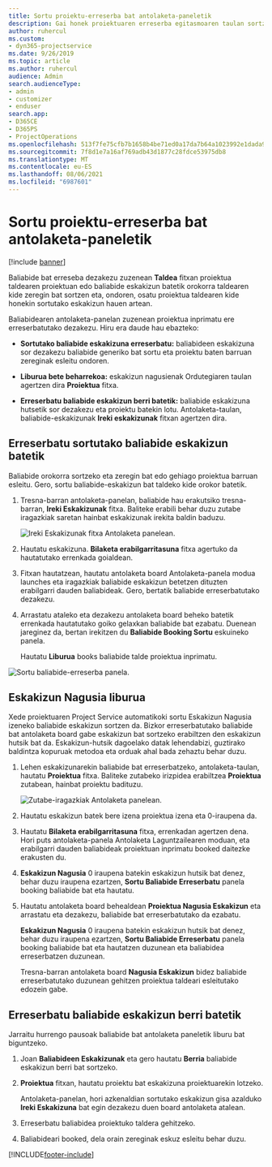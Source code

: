 ```yaml
---
title: Sortu proiektu-erreserba bat antolaketa-paneletik
description: Gai honek proiektuaren erreserba egitasmoaren taulan sortzen den informazioa eskaintzen du.
author: ruhercul
ms.custom:
- dyn365-projectservice
ms.date: 9/26/2019
ms.topic: article
ms.author: ruhercul
audience: Admin
search.audienceType:
- admin
- customizer
- enduser
search.app:
- D365CE
- D365PS
- ProjectOperations
ms.openlocfilehash: 513f7fe75cfb7b1658b4be71ed0a17da7b64a1023992e1dada9adca8f0dbf21e
ms.sourcegitcommit: 7f8d1e7a16af769adb43d1877c28fdce53975db8
ms.translationtype: MT
ms.contentlocale: eu-ES
ms.lasthandoff: 08/06/2021
ms.locfileid: "6987601"
---
```

# <a name="create-a-project-booking-from-the-schedule-board"></a>Sortu proiektu-erreserba bat antolaketa-paneletik

[!include [banner](../includes/psa-now-project-operations.md)]

Baliabide bat erreseba dezakezu zuzenean **Taldea** fitxan proiektua taldearen proiektuan edo baliabide eskakizun batetik orokorra taldearen kide zeregin bat sortzen eta, ondoren, osatu proiektua taldearen kide honekin sortutako eskakizun hauen artean.

Baliabidearen antolaketa-panelan zuzenean proiektua inprimatu ere erreserbatutako dezakezu. Hiru era daude hau ebazteko:

- **Sortutako baliabide eskakizuna erreserbatu:** baliabideen eskakizuna sor dezakezu baliabide generiko bat sortu eta proiektu baten barruan zereginak esleitu ondoren.

- **Liburua bete beharrekoa:** eskakizun nagusienak Ordutegiaren taulan agertzen dira **Proiektua** fitxa. 

- **Erreserbatu baliabide eskakizun berri batetik:** baliabide eskakizuna hutsetik sor dezakezu eta proiektu batekin lotu. Antolaketa-taulan, baliabide-eskakizunak **Ireki eskakizunak** fitxan agertzen dira.

## <a name="book-from-a-generated-resource-requirement"></a>Erreserbatu sortutako baliabide eskakizun batetik

Baliabide orokorra sortzeko eta zeregin bat edo gehiago proiektua barruan esleitu. Gero, sortu baliabide-eskakizun bat taldeko kide orokor batetik. 

1.  Tresna-barran antolaketa-panelan, baliabide hau erakutsiko tresna-barran, **Ireki Eskakizunak** fitxa. Baliteke erabili behar duzu zutabe iragazkiak saretan hainbat eskakizunak irekita baldin baduzu. 

    ![Ireki Eskakizunak fitxa Antolaketa panelean.](media/FAQ-Project-Booking-Schedule-Board-1.png "Taula bookings eta esleipenetan Eginbideei")

2. Hautatu eskakizuna. **Bilaketa erabilgarritasuna** fitxa agertuko da hautatutako errenkada goialdean.
 
3. Fitxan hautatzean, hautatu antolaketa board Antolaketa-panela modua launches eta iragazkiak baliabide eskakizun betetzen dituzten erabilgarri dauden baliabideak. Gero, bertatik baliabide erreserbatutako dezakezu.

4. Arrastatu ataleko eta dezakezu antolaketa board beheko batetik errenkada hautatutako goiko gelaxkan baliabide bat ezabatu. Duenean jareginez da, bertan irekitzen du **Baliabide Booking Sortu** eskuineko panela.

    Hautatu **Liburua** books baliabide talde proiektua inprimatu.

![Sortu baliabide-erreserba panela.](media/FAQ-Project-Booking-Schedule-Board-6.png "")
 

## <a name="book-from-the-primary-requirement"></a>Eskakizun Nagusia liburua

Xede proiektuaren Project Service automatikoki sortu Eskakizun Nagusia izeneko baliabide eskakizun sortzen da. Bizkor erreserbatutako baliabide bat antolaketa board gabe eskakizun bat sortzeko erabiltzen den eskakizun hutsik bat da. Eskakizun-hutsik dagoelako datak lehendabizi, guztirako baldintza kopuruak metodoa eta orduak ahal bada zehaztu behar duzu. 

1. Lehen eskakizunarekin baliabide bat erreserbatzeko, antolaketa-taulan, hautatu **Proiektua** fitxa. Baliteke zutabeko irizpidea erabiltzea **Proiektua** zutabean, hainbat proiektu badituzu.

   ![Zutabe-iragazkiak Antolaketa panelean.](media/FAQ-Project-Booking-Schedule-Board-2.png "Taula bookings eta esleipenetan Eginbideei")

2. Hautatu eskakizun batek bere izena proiektua izena eta 0-iraupena da.

3. Hautatu **Bilaketa erabilgarritasuna** fitxa, errenkadan agertzen dena. Hori puts antolaketa-panela Antolaketa Laguntzailearen moduan, eta erabilgarri dauden baliabideak proiektuan inprimatu booked daitezke erakusten du.

4. **Eskakizun Nagusia** 0 iraupena batekin eskakizun hutsik bat denez, behar duzu iraupena ezartzen, **Sortu Baliabide Erreserbatu** panela booking baliabide bat eta hautatu.

5. Hautatu antolaketa board behealdean **Proiektua Nagusia Eskakizun** eta arrastatu eta dezakezu, baliabide bat erreserbatutako da ezabatu.
 
    **Eskakizun Nagusia** 0 iraupena batekin eskakizun hutsik bat denez, behar duzu iraupena ezartzen, **Sortu Baliabide Erreserbatu** panela booking baliabide bat eta hautatzen duzunean eta baliabidea erreserbatzen duzunean.
 
    Tresna-barran antolaketa board **Nagusia Eskakizun** bidez baliabide erreserbatutako duzunean gehitzen proiektua taldeari esleitutako edozein gabe.
 
## <a name="book-from-a-new-resource-requirement"></a>Erreserbatu baliabide eskakizun berri batetik
Jarraitu hurrengo pausoak baliabide bat antolaketa paneletik liburu bat biguntzeko. 

1. Joan **Baliabideen Eskakizunak** eta gero hautatu **Berria** baliabide eskakizun berri bat sortzeko.

2. **Proiektua** fitxan, hautatu proiektu bat eskakizuna proiektuarekin lotzeko.
 
    Antolaketa-panelan, hori azkenaldian sortutako eskakizun gisa azalduko **Ireki Eskakizuna** bat egin dezakezu duen board antolaketa atalean.

3. Erreserbatu baliabidea proiektuko taldera gehitzeko.

4. Baliabideari booked, dela orain zereginak eskuz esleitu behar duzu.



[!INCLUDE[footer-include](../includes/footer-banner.md)]